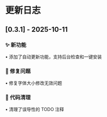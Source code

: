 # 更新日志

## [0.3.1] - 2025-10-11

### ✨ 新功能
• 添加了自动更新功能，支持后台检查和一键安装

### 🐛 修复问题
• 修复字体大小修改无效问题

### 🧹 代码清理
• 清理了误导性的 TODO 注释





